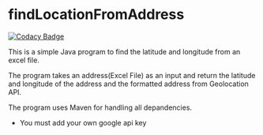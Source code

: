 # findLocationFromAddress

[![Codacy Badge](https://api.codacy.com/project/badge/Grade/a43e89481d664486a0d23522468a27e2)](https://app.codacy.com/gh/mikegikas/findLocationFromAddress?utm_source=github.com&utm_medium=referral&utm_content=mikegikas/findLocationFromAddress&utm_campaign=Badge_Grade)

This is a simple Java program to find the latitude and longitude from an excel file.

The program takes an address(Excel File) as an input and return the latitude and longitude of the address and the formatted address from Geolocation API.

The program uses Maven for handling all depandencies.

* You must add your own google api key
